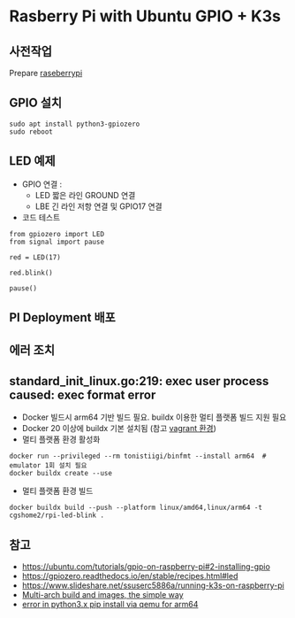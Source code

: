 # Rasberry Pi with Ubuntu GPIO + K3s

## 사전작업
Prepare [raseberrypi](raspberrypi.md)

## GPIO 설치
```
sudo apt install python3-gpiozero
sudo reboot
```
## LED 예제
- GPIO 연결 : 
  - LED 짧은 라인 GROUND 연결
  - LBE 긴 라인 저항 연결 및 GPIO17 연결
- 코드 테스트
```
from gpiozero import LED
from signal import pause

red = LED(17)

red.blink()

pause()
```

## PI Deployment 배포
## 에러 조치
## standard_init_linux.go:219: exec user process caused: exec format error 
- Docker 빌드시 arm64 기반 빌드 필요. buildx 이용한 멀티 플랫폼 빌드 지원 필요
- Docker 20 이상에 buildx 기본 설치됨 (참고 [vagrant 환경](https://github.com/GunSik2/k8s/blob/main/install/Vagrantfile-ubuntu20.04))
- 멀티 플랫폼 환경 활성화
```
docker run --privileged --rm tonistiigi/binfmt --install arm64  # emulator 1회 설치 필요
docker buildx create --use
```
- 멀티 플랫폼 환경 빌드
```
docker buildx build --push --platform linux/amd64,linux/arm64 -t cgshome2/rpi-led-blink .
```



## 참고
- https://ubuntu.com/tutorials/gpio-on-raspberry-pi#2-installing-gpio
- https://gpiozero.readthedocs.io/en/stable/recipes.html#led
- https://www.slideshare.net/ssuserc5886a/running-k3s-on-raspberry-pi
- [Multi-arch build and images, the simple way](https://www.docker.com/blog/multi-arch-build-and-images-the-simple-way/)
- [error in python3.x pip install via qemu for arm64](https://github.com/docker/buildx/issues/493)
